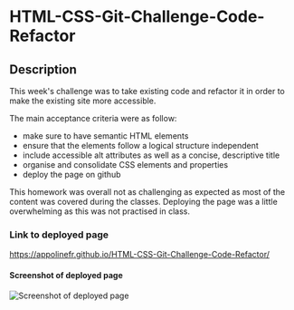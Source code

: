 # HTML-CSS-Git-Challenge-Code-Refactor

## Description 

This week's challenge was to take existing code and refactor it in order to make the existing site more accessible.

The main acceptance criteria were as follow:
- make sure to have semantic HTML elements
- ensure that the elements follow a logical structure independent
- include accessible alt attributes as well as a concise, descriptive title
- organise and consolidate CSS elements and properties 
- deploy the page on github

This homework was overall not as challenging as expected as most of the content was covered during the classes. Deploying the page was a little overwhelming as this was not practised in class.

### Link to deployed page

https://appolinefr.github.io/HTML-CSS-Git-Challenge-Code-Refactor/


#### Screenshot of deployed page


![Screenshot of deployed page](assets/images/Deployed-page.png)